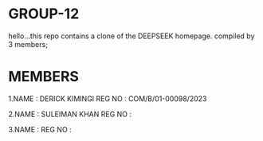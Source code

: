 # GROUP-12
hello...this repo contains a clone of the DEEPSEEK homepage.
compiled by 3 members;
# MEMBERS
1.NAME   : DERICK KIMINGI
  REG NO : COM/B/01-00098/2023
  
2.NAME   : SULEIMAN KHAN
  REG NO :
  
3.NAME   :
  REG NO :
